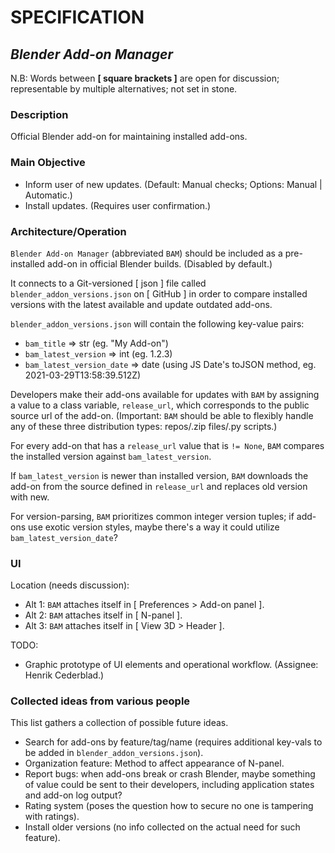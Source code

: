 # **SPECIFICATION**


## ***B**lender **A**dd-on **M**anager*

N.B: Words between **[ square brackets ]** are open for discussion; representable by multiple alternatives; not set in stone.

### Description

Official Blender add-on for maintaining installed add-ons.


### Main Objective

- Inform user of new updates. (Default: Manual checks; Options: Manual | Automatic.)
- Install updates. (Requires user confirmation.)


### Architecture/Operation

`Blender Add-on Manager` (abbreviated `BAM`) should be included as a pre-installed add-on in official Blender builds. (Disabled by default.)

It connects to a Git-versioned [ json ] file called `blender_addon_versions.json` on [ GitHub ] in order to compare installed versions with the latest available and update outdated add-ons.

`blender_addon_versions.json` will contain the following key-value pairs:
- `bam_title`                               => str (eg. "My Add-on")
- `bam_latest_version`             => int (eg. 1.2.3)
- `bam_latest_version_date`   => date (using JS Date's toJSON method, eg. 2021-03-29T13:58:39.512Z)

Developers make their add-ons available for updates with `BAM` by assigning a value to a class variable, `release_url`, which corresponds to the public source url of the add-on. (Important: `BAM` should be able to flexibly handle any of these three distribution types: repos/.zip files/.py scripts.)

For every add-on that has a `release_url` value that is `!= None`, `BAM` compares the installed version against `bam_latest_version`.

If `bam_latest_version` is newer than installed version, `BAM` downloads the add-on from the source defined in `release_url` and replaces old version with new.

For version-parsing, `BAM` prioritizes common integer version tuples; if add-ons use exotic version styles, maybe there's a way it could utilize `bam_latest_version_date`?

### UI

Location (needs discussion):

- Alt 1: `BAM` attaches itself in [ Preferences > Add-on panel ].
- Alt 2: `BAM` attaches itself in [ N-panel ].
- Alt 3: `BAM` attaches itself in [ View 3D > Header ].

TODO:
- Graphic prototype of UI elements and operational workflow. (Assignee: Henrik Cederblad.)

### Collected ideas from various people

This list gathers a collection of possible future ideas.

- Search for add-ons by feature/tag/name (requires additional key-vals to be added in `blender_addon_versions.json`).
- Organization feature: Method to affect appearance of N-panel.
- Report bugs: when add-ons break or crash Blender, maybe something of value could be sent to their developers, including application states and add-on log output?
- Rating system (poses the question how to secure no one is tampering with ratings).
- Install older versions (no info collected on the actual need for such feature).